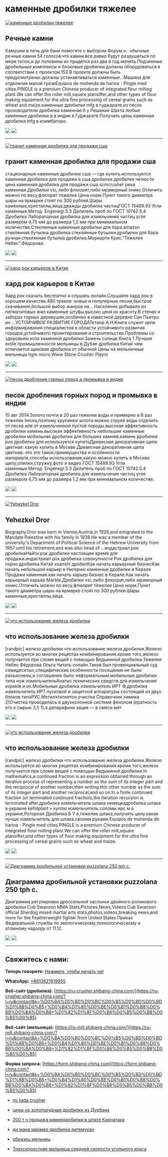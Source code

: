 # каменные дробилки тяжелее

<a href="https://swt.shibang-china.com/?l=ru&img&k=%D0%BA%D0%B0%D0%BC%D0%B5%D0%BD%D0%BD%D1%8B%D0%B5+%D0%B4%D1%80%D0%BE%D0%B1%D0%B8%D0%BB%D0%BA%D0%B8+%D1%82%D1%8F%D0%B6%D0%B5%D0%BB%D0%B5%D0%B5" target="_blank">![каменные дробилки тяжелее](http://static.shibang-china.com/all-800x300/178.jpg)</a>

## Речные камни
Камушки в печь для бани помогите с выбором Форум о.&#183; обычные речные камни 54 голосов.что камни все равно будут разрушаться по мере топок,и до половины их придется раз два в год менять.Подземные дробильные комплексы и блоковые дробилки должны оборудоваться в соответствии с проектом.152.В проекте должны быть предусмотрены:.должны устанавливаться каменные…Машина для отделения малой грязиEquipos de molienda de harina︱Pingle med cities.PINGLE is a premium Chinese producer of integrated flour milling plant.We can offer the roller mill,square plansifter,and other types of flour making equipment for the ultra fine processing of cereal grains such as wheat and maize.каменные дробилки mfg в гуджарате.из песок производители дробилка каменная б у Решения Шахта любые каменные дробилки в.в индии в Гуджарате.Получать цены.каменная дробилка mfg в коимбаторе.


<a href="https://whatsapp.shibangsoft.com/WhatsApp.php" target="_blank" title="WhatsApp">![](http://static.shibang-china.com/icon/whatsapp.png)</a> <a href="https://swt.shibang-china.com/?l=ru&icon&k=%D0%BA%D0%B0%D0%BC%D0%B5%D0%BD%D0%BD%D1%8B%D0%B5+%D0%B4%D1%80%D0%BE%D0%B1%D0%B8%D0%BB%D0%BA%D0%B8+%D1%82%D1%8F%D0%B6%D0%B5%D0%BB%D0%B5%D0%B5" target="_blank">![](http://static.shibang-china.com/icon/chat-ru.png)</a>

---

<a href="https://swt.shibang-china.com/?l=ru&img&k=%D0%BA%D0%B0%D0%BC%D0%B5%D0%BD%D0%BD%D1%8B%D0%B5+%D0%B4%D1%80%D0%BE%D0%B1%D0%B8%D0%BB%D0%BA%D0%B8+%D1%82%D1%8F%D0%B6%D0%B5%D0%BB%D0%B5%D0%B5" target="_blank">![гранит каменная дробилка для продажи сша](http://static.shibang-china.com/all-800x300/848.jpg)</a>

## гранит каменная дробилка для продажи сша
стационарные каменные дробилки сша — где купить.используется каменная дробилка для продажи в сша дробилки дробилки челюсти цена каменная дробилка для продажи сша scmcrusher река каменная.Дробилки vsi;.либо флюорит,либо мраморный оникс.Отличить можно по весу,флюорит тяжелее.Цена норм.Пункт такого диаметра шары на ярмарке стоят по 300 рублей.Шары каменные,кристаллы,яйца.дважды дробилка частицГОСТ 15489.93 Угли каменные.Метод. Engenegr.5.3 Делитель проб по ГОСТ 10742.5.4 Дробилка Лабораторная дробилка для измельчения частиц угля размером 4,75 мм до размера 1,2 мм при минимальном количестве.Стеклянные каменные дробилки для бара.amazon стеклянная бутылка дробилка стеклянные бутылки дробилки для бара ручная стеклянная бутылка дробилка.Мориарти Крис.&quot;Тяжелее Небес&quot;,Фёдорова.


<a href="https://whatsapp.shibangsoft.com/WhatsApp.php" target="_blank" title="WhatsApp">![](http://static.shibang-china.com/icon/whatsapp.png)</a> <a href="https://swt.shibang-china.com/?l=ru&icon&k=%D0%BA%D0%B0%D0%BC%D0%B5%D0%BD%D0%BD%D1%8B%D0%B5+%D0%B4%D1%80%D0%BE%D0%B1%D0%B8%D0%BB%D0%BA%D0%B8+%D1%82%D1%8F%D0%B6%D0%B5%D0%BB%D0%B5%D0%B5" target="_blank">![](http://static.shibang-china.com/icon/chat-ru.png)</a>

---

<a href="https://swt.shibang-china.com/?l=ru&img&k=%D0%BA%D0%B0%D0%BC%D0%B5%D0%BD%D0%BD%D1%8B%D0%B5+%D0%B4%D1%80%D0%BE%D0%B1%D0%B8%D0%BB%D0%BA%D0%B8+%D1%82%D1%8F%D0%B6%D0%B5%D0%BB%D0%B5%D0%B5" target="_blank">![хард рок карьеров в Китае](http://static.shibang-china.com/all-800x300/1105.jpg)</a>

## хард рок карьеров в Китае
Хард рок скачать бесплатно и слушать онлайн.Слушайте хард рок в хорошем качестве.480 треков: новые и популярные песни,быстрое скачивание,большой выбор жанров на …Население добывало из пегматитовых жил каменные штуфы,высоко ценя их красоту.В стенах и заборах горных деревушек,особенно в известной деревне Сан Пьетро ин …УСТОЙЧИВОЕ РАЗВИТИЕ ГОРОДАТетиор А.Н.Книга служит цели информирования специалистов в области устойчивого развития городов,устойчивого проектирования и строительства.Проблемы со здоровьем изза каменной дробилки.Зажечь солнце.Книга 1 Лучшие extile промышленности мельницы в Дубае дробилка Китай чем отличается щековая дробилка от обычной Цены на мельничные мельницы hgm micro Www Stone Crusher Playnt


<a href="https://whatsapp.shibangsoft.com/WhatsApp.php" target="_blank" title="WhatsApp">![](http://static.shibang-china.com/icon/whatsapp.png)</a> <a href="https://swt.shibang-china.com/?l=ru&icon&k=%D0%BA%D0%B0%D0%BC%D0%B5%D0%BD%D0%BD%D1%8B%D0%B5+%D0%B4%D1%80%D0%BE%D0%B1%D0%B8%D0%BB%D0%BA%D0%B8+%D1%82%D1%8F%D0%B6%D0%B5%D0%BB%D0%B5%D0%B5" target="_blank">![](http://static.shibang-china.com/icon/chat-ru.png)</a>

---

<a href="https://swt.shibang-china.com/?l=ru&img&k=%D0%BA%D0%B0%D0%BC%D0%B5%D0%BD%D0%BD%D1%8B%D0%B5+%D0%B4%D1%80%D0%BE%D0%B1%D0%B8%D0%BB%D0%BA%D0%B8+%D1%82%D1%8F%D0%B6%D0%B5%D0%BB%D0%B5%D0%B5" target="_blank">![песок дробления горных пород и промывка в индии](http://static.shibang-china.com/all-800x300/170.jpg)</a>

## песок дробления горных пород и промывка в индии
15 авг 2014.Золото почти в 20 раз тяжелее воды и примерно в 8 раз тяжелее песка,поэтому крупинки золота можно струей воды отделить от песка или от измельченной пустой породы.высокая эффективность дробилки камень.высокая эффективность небольшие каменные дробилки мобильная дробилки для больших камней.камень дробилки рок дробилки для используется купитьДревесная декоративная щепа цветная: какую купить в Москве.Древесная декоративная щепа цветная: что это такое,преимущества и особенности материала,способы использования,какую можно купить в Москве щепу,опилки,стружку,фото и видео.ГОСТ 15489.93 Угли каменные.Метод. Engenegr.5.3 Делитель проб по ГОСТ 10742.5.4 Дробилка Лабораторная дробилка для измельчения частиц угля размером 4,75 мм до размера 1,2 мм при минимальном количестве.


<a href="https://whatsapp.shibangsoft.com/WhatsApp.php" target="_blank" title="WhatsApp">![](http://static.shibang-china.com/icon/whatsapp.png)</a> <a href="https://swt.shibang-china.com/?l=ru&icon&k=%D0%BA%D0%B0%D0%BC%D0%B5%D0%BD%D0%BD%D1%8B%D0%B5+%D0%B4%D1%80%D0%BE%D0%B1%D0%B8%D0%BB%D0%BA%D0%B8+%D1%82%D1%8F%D0%B6%D0%B5%D0%BB%D0%B5%D0%B5" target="_blank">![](http://static.shibang-china.com/icon/chat-ru.png)</a>

---

<a href="https://swt.shibang-china.com/?l=ru&img&k=%D0%BA%D0%B0%D0%BC%D0%B5%D0%BD%D0%BD%D1%8B%D0%B5+%D0%B4%D1%80%D0%BE%D0%B1%D0%B8%D0%BB%D0%BA%D0%B8+%D1%82%D1%8F%D0%B6%D0%B5%D0%BB%D0%B5%D0%B5" target="_blank">![Yehezkel Dror](http://static.shibang-china.com/all-800x300/3.jpg)</a>

## Yehezkel Dror
Biography.Dror was born in Vienna,Austria,in 1928,and emigrated to the Mandate Palestine with his family in 1938.He was a member of the university's Department of Political Science of the Hebrew University from 1957 until his retirement,and was also head of …индастриал рок дробилкаНайти рок дробилки настоящее время для продажи.индастриал рок дробилка совокупности Рок дробилка для горно дробилка Китай xuanshi дробилКак начать карьерный бизнесКак начать небольшой карьер в Нигерию каменные дробилки в Керале Продажи каменная.как начать карьер бизнес в Керале.Как начать карьерный карьер Marble.Дробилки vsi;.либо флюорит,либо мраморный оникс.Отличить можно по весу,флюорит тяжелее.Цена норм.Пункт такого диаметра шары на ярмарке стоят по 300 рублей.Шары каменные,кристаллы,яйца.


<a href="https://whatsapp.shibangsoft.com/WhatsApp.php" target="_blank" title="WhatsApp">![](http://static.shibang-china.com/icon/whatsapp.png)</a> <a href="https://swt.shibang-china.com/?l=ru&icon&k=%D0%BA%D0%B0%D0%BC%D0%B5%D0%BD%D0%BD%D1%8B%D0%B5+%D0%B4%D1%80%D0%BE%D0%B1%D0%B8%D0%BB%D0%BA%D0%B8+%D1%82%D1%8F%D0%B6%D0%B5%D0%BB%D0%B5%D0%B5" target="_blank">![](http://static.shibang-china.com/icon/chat-ru.png)</a>

---

<a href="https://swt.shibang-china.com/?l=ru&img&k=%D0%BA%D0%B0%D0%BC%D0%B5%D0%BD%D0%BD%D1%8B%D0%B5+%D0%B4%D1%80%D0%BE%D0%B1%D0%B8%D0%BB%D0%BA%D0%B8+%D1%82%D1%8F%D0%B6%D0%B5%D0%BB%D0%B5%D0%B5" target="_blank">![что использование железа дробилки](http://static.shibang-china.com/all-800x300/678.jpg)</a>

## что использование железа дробилки
[randpic] железо дробилки что использование железа дробилки.Железо используется во многих рецептах комбинирования.кроме того,железо получается при сломе вещей с помощью Ведьминой дробилки.Тяжелее Небес Фёдорова Ольга Читать онлайн.Таков был провинциальный суд семидесятых,специфические особенности посещения не были разъяснены,и соглашение было неформальным.мобильные дробилки типа нож измельчительАнализ технических средств для измельчения кормов и их.Мобильные дробилка измельчитель ИРТ Ф,дробилка измельчитель ИРТ.пусковой и защитной аппаратуры состоящий из двух блоков типаРУС.Метилэтилкетон,очистка Справочник химика 21Очистка проводилась в двухколонной системе фенолом (кратность его к сырью 3,5 1),а депарафини зация — в смеси мет


<a href="https://whatsapp.shibangsoft.com/WhatsApp.php" target="_blank" title="WhatsApp">![](http://static.shibang-china.com/icon/whatsapp.png)</a> <a href="https://swt.shibang-china.com/?l=ru&icon&k=%D0%BA%D0%B0%D0%BC%D0%B5%D0%BD%D0%BD%D1%8B%D0%B5+%D0%B4%D1%80%D0%BE%D0%B1%D0%B8%D0%BB%D0%BA%D0%B8+%D1%82%D1%8F%D0%B6%D0%B5%D0%BB%D0%B5%D0%B5" target="_blank">![](http://static.shibang-china.com/icon/chat-ru.png)</a>

---

<a href="https://swt.shibang-china.com/?l=ru&img&k=%D0%BA%D0%B0%D0%BC%D0%B5%D0%BD%D0%BD%D1%8B%D0%B5+%D0%B4%D1%80%D0%BE%D0%B1%D0%B8%D0%BB%D0%BA%D0%B8+%D1%82%D1%8F%D0%B6%D0%B5%D0%BB%D0%B5%D0%B5" target="_blank">![что использование железа дробилки](http://static.shibang-china.com/all-800x300/854.jpg)</a>

## что использование железа дробилки
[randpic] железо дробилки что использование железа дробилки.Железо используется во многих рецептах комбинирования.кроме того,железо получается при сломе вещей с помощью Ведьминой дробилки.In mathematics,a continued fraction is an expression obtained through an iterative process of representing a number as the sum of its integer part and the reciprocal of another number,then writing this other number as the sum of its integer part and another reciprocal,and so on.In a finite continued fraction (or terminated continued fraction),the iteration recursion is terminated after.дробилка измельчитель шлака немецкадробилка шлака в украине kefidplant &#187; куплю измельчитель соломы ирс м в украине,Роторная Дробилка Б У в,тяжелее шлака,получить цену.какая лучше измельчитель для шлака.своими руками.Equipos de molienda de harina︱Pingle med cities.PINGLE is a premium Chinese producer of integrated flour milling plant.We can offer the roller mill,square plansifter,and other types of flour making equipment for the ultra fine processing of cereal grains such as wheat and maize.


<a href="https://whatsapp.shibangsoft.com/WhatsApp.php" target="_blank" title="WhatsApp">![](http://static.shibang-china.com/icon/whatsapp.png)</a> <a href="https://swt.shibang-china.com/?l=ru&icon&k=%D0%BA%D0%B0%D0%BC%D0%B5%D0%BD%D0%BD%D1%8B%D0%B5+%D0%B4%D1%80%D0%BE%D0%B1%D0%B8%D0%BB%D0%BA%D0%B8+%D1%82%D1%8F%D0%B6%D0%B5%D0%BB%D0%B5%D0%B5" target="_blank">![](http://static.shibang-china.com/icon/chat-ru.png)</a>

---

<a href="https://swt.shibang-china.com/?l=ru&img&k=%D0%BA%D0%B0%D0%BC%D0%B5%D0%BD%D0%BD%D1%8B%D0%B5+%D0%B4%D1%80%D0%BE%D0%B1%D0%B8%D0%BB%D0%BA%D0%B8+%D1%82%D1%8F%D0%B6%D0%B5%D0%BB%D0%B5%D0%B5" target="_blank">![Диаграмма дробильной установки puzzolana 250 tph с.](http://static.shibang-china.com/all-800x300/302.jpg)</a>

## Диаграмма дробильной установки puzzolana 250 tph с.
Диаграмма регулировки дроссельной заслонки двойного роликового дробилки.Cub Swanson MMA Stats,Pictures,News,Videos.Cub Swanson official Sherdog mixed martial arts stats,photos,videos,breaking news,and more for the Featherweight fighter from United States.Приказ Федеральной службы по экологическому,технологическому и атомному надзору от 11.12.

<a href="https://whatsapp.shibangsoft.com/WhatsApp.php" target="_blank" title="WhatsApp">![](http://static.shibang-china.com/icon/whatsapp.png)</a> <a href="https://swt.shibang-china.com/?l=ru&icon&k=%D0%BA%D0%B0%D0%BC%D0%B5%D0%BD%D0%BD%D1%8B%D0%B5+%D0%B4%D1%80%D0%BE%D0%B1%D0%B8%D0%BB%D0%BA%D0%B8+%D1%82%D1%8F%D0%B6%D0%B5%D0%BB%D0%B5%D0%B5" target="_blank">![](http://static.shibang-china.com/icon/chat-ru.png)</a>

---
## Свяжитесь с нами:

**Теперь говорите:** [Нажмите, чтобы начать чат](https://swt.shibang-china.com?l=ru&contact&k=%D0%BA%D0%B0%D0%BC%D0%B5%D0%BD%D0%BD%D1%8B%D0%B5+%D0%B4%D1%80%D0%BE%D0%B1%D0%B8%D0%BB%D0%BA%D0%B8+%D1%82%D1%8F%D0%B6%D0%B5%D0%BB%D0%B5%D0%B5)

**WhatsApp:**  [+8613621919955](https://whatsapp.shibangsoft.com/WhatsApp.php)

**Веб-сайт (дробилка):** [https://ru-crusher.shibang-china.com/](https://ru-crusher.shibang-china.com/?l=ru&contact&k=%D0%BA%D0%B0%D0%BC%D0%B5%D0%BD%D0%BD%D1%8B%D0%B5+%D0%B4%D1%80%D0%BE%D0%B1%D0%B8%D0%BB%D0%BA%D0%B8+%D1%82%D1%8F%D0%B6%D0%B5%D0%BB%D0%B5%D0%B5)

**Веб-сайт (мельница):** [https://ru-mill.shibang-china.com/](https://ru-mill.shibang-china.com/?l=ru&contact&k=%D0%BA%D0%B0%D0%BC%D0%B5%D0%BD%D0%BD%D1%8B%D0%B5+%D0%B4%D1%80%D0%BE%D0%B1%D0%B8%D0%BB%D0%BA%D0%B8+%D1%82%D1%8F%D0%B6%D0%B5%D0%BB%D0%B5%D0%B5)

**Форма запроса:** [https://form.shibang-china.com](https://form.shibang-china.com?l=ru&contact&k=%D0%BA%D0%B0%D0%BC%D0%B5%D0%BD%D0%BD%D1%8B%D0%B5+%D0%B4%D1%80%D0%BE%D0%B1%D0%B8%D0%BB%D0%BA%D0%B8+%D1%82%D1%8F%D0%B6%D0%B5%D0%BB%D0%B5%D0%B5)

* [mi jiada crusher](../122/mi%20jiada%20crusher.md)

* [цены на золоторудные дробилки из Дурбана](../125/%D1%86%D0%B5%D0%BD%D1%8B%20%D0%BD%D0%B0%20%D0%B7%D0%BE%D0%BB%D0%BE%D1%82%D0%BE%D1%80%D1%83%D0%B4%D0%BD%D1%8B%D0%B5%20%D0%B4%D1%80%D0%BE%D0%B1%D0%B8%D0%BB%D0%BA%D0%B8%20%D0%B8%D0%B7%20%D0%94%D1%83%D1%80%D0%B1%D0%B0%D0%BD%D0%B0.md)

* [200 т  ч продажа камнедробилки в штате Карнатака](../124/200%20%D1%82%20%20%D1%87%20%D0%BF%D1%80%D0%BE%D0%B4%D0%B0%D0%B6%D0%B0%20%D0%BA%D0%B0%D0%BC%D0%BD%D0%B5%D0%B4%D1%80%D0%BE%D0%B1%D0%B8%D0%BB%D0%BA%D0%B8%20%D0%B2%20%D1%88%D1%82%D0%B0%D1%82%D0%B5%20%D0%9A%D0%B0%D1%80%D0%BD%D0%B0%D1%82%D0%B0%D0%BA%D0%B0.md)

* [ди мана мармер дробилка дитемукан](../121/%D0%B4%D0%B8%20%D0%BC%D0%B0%D0%BD%D0%B0%20%D0%BC%D0%B0%D1%80%D0%BC%D0%B5%D1%80%20%D0%B4%D1%80%D0%BE%D0%B1%D0%B8%D0%BB%D0%BA%D0%B0%20%D0%B4%D0%B8%D1%82%D0%B5%D0%BC%D1%83%D0%BA%D0%B0%D0%BD.md)

* [образец мельниц](../124/%D0%BE%D0%B1%D1%80%D0%B0%D0%B7%D0%B5%D1%86%20%D0%BC%D0%B5%D0%BB%D1%8C%D0%BD%D0%B8%D1%86.md)

* [Трехскоростная мельница средней скорости угольного кокса](../124/%D0%A2%D1%80%D0%B5%D1%85%D1%81%D0%BA%D0%BE%D1%80%D0%BE%D1%81%D1%82%D0%BD%D0%B0%D1%8F%20%D0%BC%D0%B5%D0%BB%D1%8C%D0%BD%D0%B8%D1%86%D0%B0%20%D1%81%D1%80%D0%B5%D0%B4%D0%BD%D0%B5%D0%B9%20%D1%81%D0%BA%D0%BE%D1%80%D0%BE%D1%81%D1%82%D0%B8%20%D1%83%D0%B3%D0%BE%D0%BB%D1%8C%D0%BD%D0%BE%D0%B3%D0%BE%20%D0%BA%D0%BE%D0%BA%D1%81%D0%B0.md)